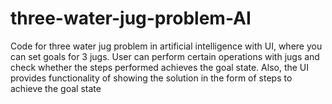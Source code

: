 # three-water-jug-problem-AI
Code for three water jug problem in artificial intelligence with UI, where you can set goals for 3 jugs. User can perform certain operations with jugs and check whether the steps performed achieves the goal state. Also, the UI provides functionality of showing the solution in the form of steps to achieve the goal state 

